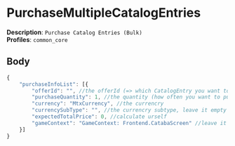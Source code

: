 # PurchaseMultipleCatalogEntries

**Description**: `Purchase Catalog Entries (Bulk)` \
**Profiles**: `common_core`

## Body
```js
{
    "purchaseInfoList": [{
        "offerId": "", //the offerId (=> which CatalogEntry you want to purchase)
        "purchaseQuantity": 1, //the quantity (how often you want to purchase it, should be normally 1)
        "currency": "MtxCurrency", //the currencry
        "currencySubType": "", //the currencry subtype, leave it empty if is does not exist
        "expectedTotalPrice": 0, //calculate urself
        "gameContext": "GameContext: Frontend.CatabaScreen" //leave it empty, or like this
    }]
}
```
